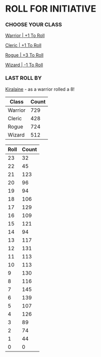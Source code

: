# ROLL FOR INITIATIVE
### CHOOSE YOUR CLASS

[Warrior | +1 To Roll](https://github.com/benjaminsampica/benjaminsampica/issues/new?title=roll%7Cwarrior&body=Just+click+%27Create%27.)

[Cleric | +1 To Roll](https://github.com/benjaminsampica/benjaminsampica/issues/new?title=roll%7Ccleric&body=Just+click+%27Create%27.)

[Rogue | +3 To Roll](https://github.com/benjaminsampica/benjaminsampica/issues/new?title=roll%7Crogue&body=Just+click+%27Create%27.)

[Wizard | -1 To Roll](https://github.com/benjaminsampica/benjaminsampica/issues/new?title=roll%7Cwizard&body=Just+click+%27Create%27.)
### LAST ROLL BY
[Kiralaine](https://www.github.com/Kiralaine) - as a warrior rolled a 8!

|Class|Count|
|-|-|
|Warrior|729|
|Cleric|428|
|Rogue|724|
|Wizard|512|

|Roll|Count|
|-|-|
|23|32
|22|45
|21|123
|20|96
|19|94
|18|106
|17|129
|16|109
|15|121
|14|94
|13|117
|12|131
|11|113
|10|113
|9|130
|8|116
|7|145
|6|139
|5|107
|4|126
|3|89
|2|74
|1|44
|0|0
